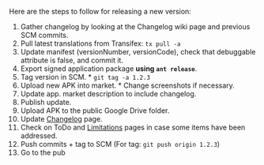 Here are the steps to follow for releasing a new version:

  1. Gather changelog by looking at the Changelog wiki page and previous SCM commits.
  1. Pull latest translations from Transifex: `tx pull -a`
  1. Update manifest (versionNumber, versionCode), check that debuggable attribute is false, and commit it.
  1. Export signed application package **using `ant release`**.
  1. Tag version in SCM.
    * `git tag -a 1.2.3`
  1. Upload new APK into market.
    * Change screenshots if necessary.
  1. Update app. market description to include changelog.
  1. Publish update.
  1. Upload APK to the public Google Drive folder.
  1. Update [Changelog](Changelog.md) page.
  1. Check on ToDo and [Limitations](Limitations.md) pages in case some items have been addressed.
  1. Push commits + tag to SCM (For tag: `git push origin 1.2.3`)
  1. Go to the pub